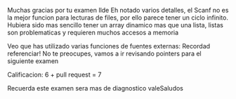 Muchas gracias por tu examen Ilde
Eh notado varios detalles, el Scanf no es la mejor funcion para lecturas de files, por ello parece tener un ciclo infinito.
Hubiera sido mas sencillo tener un array dinamico mas que una lista, listas son problematicas y requieren muchos accesos a memoria

 Veo que has utilizado varias funciones de fuentes externas: Recordad referenciar! No te preocupes, vamos a ir revisando pointers para el siguiente examen

Calificacion: 6 + pull request = 7

 Recuerda este examen sera mas de diagnostico valeSaludos
